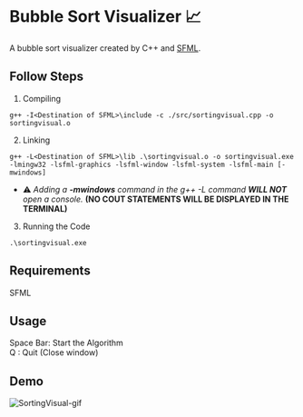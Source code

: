 # Bubble Sort Visualizer 📈

A bubble sort visualizer created by C++ and [SFML](https://www.sfml-dev.org/index.php).

## Follow Steps
1. Compiling
```
g++ -I<Destination of SFML>\include -c ./src/sortingvisual.cpp -o sortingvisual.o
```
2. Linking
```
g++ -L<Destination of SFML>\lib .\sortingvisual.o -o sortingvisual.exe -lmingw32 -lsfml-graphics -lsfml-window -lsfml-system -lsfml-main [-mwindows]
```
- ⚠️ *Adding a **-mwindows** command in the g++ -L command **WILL NOT** open a console.*
**(NO COUT STATEMENTS WILL BE DISPLAYED IN THE TERMINAL)**

3. Running the Code
```
.\sortingvisual.exe
```

## Requirements
SFML

## Usage
Space Bar: Start the Algorithm   
Q : Quit (Close window)

## Demo
![SortingVisual-gif](https://github.com/renm10/SortingVisual/assets/43124584/b9947522-4a83-4067-8234-410b481bc954)
